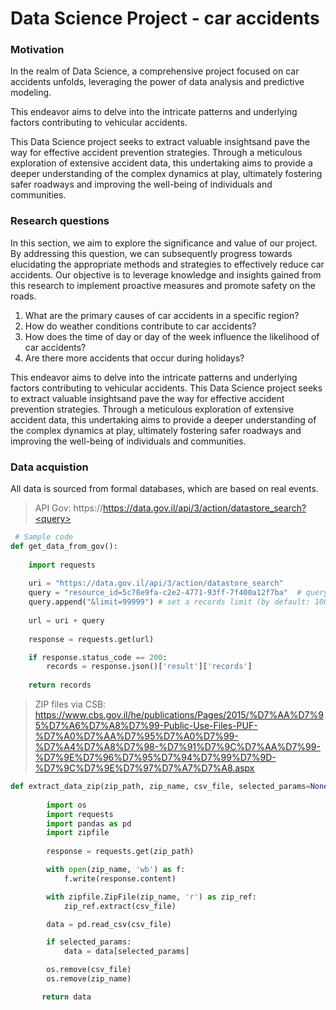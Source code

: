 # Data Science Project - car accidents

### Motivation
In the realm of Data Science, a comprehensive project focused on car accidents unfolds, leveraging the power of data analysis and predictive modeling.

This endeavor aims to delve into the intricate patterns and underlying factors contributing to vehicular accidents.

This Data Science project seeks to extract valuable insightsand pave the way for effective accident prevention strategies. 
Through a meticulous exploration of extensive accident data, this undertaking aims to provide a deeper understanding of the complex dynamics at play, ultimately fostering safer roadways and improving the well-being of individuals and communities.

### Research questions
In this section, we aim to explore the significance and value of our project.
By addressing this question, we can subsequently progress towards elucidating the appropriate methods and strategies to effectively reduce car accidents.
Our objective is to leverage knowledge and insights gained from this research to implement proactive measures and promote safety on the roads.
 1. What are the primary causes of car accidents in a specific region?
 2. How do weather conditions contribute to car accidents?
 3. How does the time of day or day of the week influence the likelihood of car accidents?
 5. Are there more accidents that occur during holidays?

This endeavor aims to delve into the intricate patterns and underlying factors contributing to vehicular accidents. This Data Science project seeks to extract valuable insightsand pave the way for effective accident prevention strategies.
Through a meticulous exploration of extensive accident data, this undertaking aims to provide a deeper understanding of the complex dynamics at play, ultimately fostering safer roadways and improving the well-being of individuals and communities.


### Data acquistion
All data is sourced from formal databases, which are based on real events.
> API Gov: https://https://data.gov.il/api/3/action/datastore_search?<query>
```python
 # Sample code
def get_data_from_gov():
    
    import requests
    
    uri = "https://data.gov.il/api/3/action/datastore_search" 
    query = "resource_id=5c78e9fa-c2e2-4771-93ff-7f400a12f7ba"  # query by resource_id
    query.append("&limit=99999") # set a records limit (by default: 1000)
    
    url = uri + query
    
    response = requests.get(url)

    if response.status_code == 200:
        records = response.json()['result']['records']
    
    return records
```
> ZIP files via CSB: https://www.cbs.gov.il/he/publications/Pages/2015/%D7%AA%D7%95%D7%A6%D7%A8%D7%99-Public-Use-Files-PUF-%D7%A0%D7%AA%D7%95%D7%A0%D7%99-%D7%A4%D7%A8%D7%98-%D7%91%D7%9C%D7%AA%D7%99-%D7%9E%D7%96%D7%95%D7%94%D7%99%D7%9D-%D7%9C%D7%9E%D7%97%D7%A7%D7%A8.aspx
```python
def extract_data_zip(zip_path, zip_name, csv_file, selected_params=None):
        
        import os
        import requests
        import pandas as pd
        import zipfile
 
        response = requests.get(zip_path)

        with open(zip_name, 'wb') as f:
            f.write(response.content)

        with zipfile.ZipFile(zip_name, 'r') as zip_ref:
            zip_ref.extract(csv_file)

        data = pd.read_csv(csv_file)

        if selected_params:
            data = data[selected_params]

        os.remove(csv_file)
        os.remove(zip_name)

       return data
```
